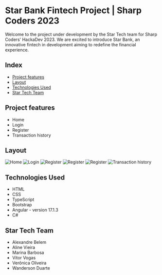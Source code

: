 # Star Bank Fintech Project | Sharp Coders 2023

Welcome to the project under development by the Star Tech team for Sharp Coders' HackaDev 2023. We are excited to introduce Star Bank, an innovative fintech in development aiming to redefine the financial experience.

## Index

- [Project features](#project-features)
- [Layout](#layout)
- [Technologies Used](#technologies-used)
- [Star Tech Team](#star-tech-team)

## Project features

- Home
- Login
- Register
- Transaction history

## Layout

![Home](frontend/src/assets/home.PNG)
![Login](frontend/src/assets/login.PNG)
![Register](frontend/src/assets/register1.PNG)
![Register](frontend/src/assets/register2.PNG)
![Register](frontend/src/assets/register3.PNG)
![Transaction history](frontend/src/assets/transactionHistory.PNG)

## Technologies Used

- HTML
- CSS
- TypeScript
- Bootstrap
- Angular - version 17.1.3
- C#

## Star Tech Team

- Alexandre Belem
- Aline Vieira
- Marina Barbosa
- Vitor Vogas
- Verônica Oliveira
- Wanderson Duarte
